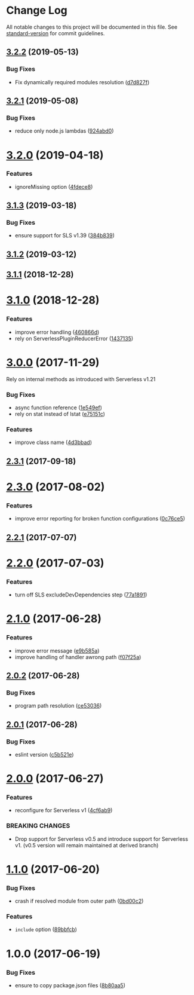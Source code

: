 # Change Log

All notable changes to this project will be documented in this file. See [standard-version](https://github.com/conventional-changelog/standard-version) for commit guidelines.

## [3.2.2](https://github.com/medikoo/serverless-plugin-reducer/compare/v3.2.1...v3.2.2) (2019-05-13)

### Bug Fixes

- Fix dynamically required modules resolution ([d7d827f](https://github.com/medikoo/serverless-plugin-reducer/commit/d7d827f))

## [3.2.1](https://github.com/medikoo/serverless-plugin-reducer/compare/v3.2.0...v3.2.1) (2019-05-08)

### Bug Fixes

- reduce only node.js lambdas ([924abd0](https://github.com/medikoo/serverless-plugin-reducer/commit/924abd0))

# [3.2.0](https://github.com/medikoo/serverless-plugin-reducer/compare/v3.1.3...v3.2.0) (2019-04-18)

### Features

- ignoreMissing option ([4fdece8](https://github.com/medikoo/serverless-plugin-reducer/commit/4fdece8))

## [3.1.3](https://github.com/medikoo/serverless-plugin-reducer/compare/v3.1.2...v3.1.3) (2019-03-18)

### Bug Fixes

- ensure support for SLS v1.39 ([384b839](https://github.com/medikoo/serverless-plugin-reducer/commit/384b839))

## [3.1.2](https://github.com/medikoo/serverless-plugin-reducer/compare/v3.1.1...v3.1.2) (2019-03-12)

<a name="3.1.1"></a>

## [3.1.1](https://github.com/medikoo/serverless-plugin-reducer/compare/v3.1.0...v3.1.1) (2018-12-28)

<a name="3.1.0"></a>

# [3.1.0](https://github.com/medikoo/serverless-plugin-reducer/compare/v3.0.0...v3.1.0) (2018-12-28)

### Features

- improve error handling ([460866d](https://github.com/medikoo/serverless-plugin-reducer/commit/460866d))
- rely on ServerlessPluginReducerError ([1437135](https://github.com/medikoo/serverless-plugin-reducer/commit/1437135))

<a name="3.0.0"></a>

# [3.0.0](https://github.com/medikoo/serverless-plugin-reducer/compare/v2.3.1...v3.0.0) (2017-11-29)

Rely on internal methods as introduced with Serverless v1.21

### Bug Fixes

- async function reference ([1e549ef](https://github.com/medikoo/serverless-plugin-reducer/commit/1e549ef))
- rely on stat instead of lstat ([e75151c](https://github.com/medikoo/serverless-plugin-reducer/commit/e75151c))

### Features

- improve class name ([4d3bbad](https://github.com/medikoo/serverless-plugin-reducer/commit/4d3bbad))

<a name="2.3.1"></a>

## [2.3.1](https://github.com/medikoo/serverless-plugin-reducer/compare/v2.3.0...v2.3.1) (2017-09-18)

<a name="2.3.0"></a>

# [2.3.0](https://github.com/medikoo/serverless-plugin-reducer/compare/v2.2.1...v2.3.0) (2017-08-02)

### Features

- improve error reporting for broken function configurations ([0c76ce5](https://github.com/medikoo/serverless-plugin-reducer/commit/0c76ce5))

<a name="2.2.1"></a>

## [2.2.1](https://github.com/medikoo/serverless-plugin-reducer/compare/v2.2.0...v2.2.1) (2017-07-07)

<a name="2.2.0"></a>

# [2.2.0](https://github.com/medikoo/serverless-plugin-reducer/compare/v2.1.0...v2.2.0) (2017-07-03)

### Features

- turn off SLS excludeDevDependencies step ([77a1891](https://github.com/medikoo/serverless-plugin-reducer/commit/77a1891))

<a name="2.1.0"></a>

# [2.1.0](https://github.com/medikoo/serverless-plugin-reducer/compare/v2.0.2...v2.1.0) (2017-06-28)

### Features

- improve error message ([e9b585a](https://github.com/medikoo/serverless-plugin-reducer/commit/e9b585a))
- improve handling of handler awrong path ([f07f25a](https://github.com/medikoo/serverless-plugin-reducer/commit/f07f25a))

<a name="2.0.2"></a>

## [2.0.2](https://github.com/medikoo/serverless-plugin-reducer/compare/v2.0.1...v2.0.2) (2017-06-28)

### Bug Fixes

- program path resolution ([ce53036](https://github.com/medikoo/serverless-plugin-reducer/commit/ce53036))

<a name="2.0.1"></a>

## [2.0.1](https://github.com/medikoo/serverless-plugin-reducer/compare/v2.0.0...v2.0.1) (2017-06-28)

### Bug Fixes

- eslint version ([c5b521e](https://github.com/medikoo/serverless-plugin-reducer/commit/c5b521e))

<a name="2.0.0"></a>

# [2.0.0](https://github.com/medikoo/serverless-plugin-reducer/compare/v1.1.0...v2.0.0) (2017-06-27)

### Features

- reconfigure for Serverless v1 ([4cf6ab9](https://github.com/medikoo/serverless-plugin-reducer/commit/4cf6ab9))

### BREAKING CHANGES

- Drop support for Serverless v0.5 and introduce support for Serverless v1. (v0.5 version will remain maintained at derived branch)

<a name="1.1.0"></a>

# [1.1.0](https://github.com/medikoo/serverless-plugin-reducer/compare/v1.0.0...v1.1.0) (2017-06-20)

### Bug Fixes

- crash if resolved module from outer path ([0bd00c2](https://github.com/medikoo/serverless-plugin-reducer/commit/0bd00c2))

### Features

- `include` option ([89bbfcb](https://github.com/medikoo/serverless-plugin-reducer/commit/89bbfcb))

<a name="1.0.0"></a>

# 1.0.0 (2017-06-19)

### Bug Fixes

- ensure to copy package.json files ([8b80aa5](https://github.com/medikoo/serverless-plugin-reducer/commit/8b80aa5))
